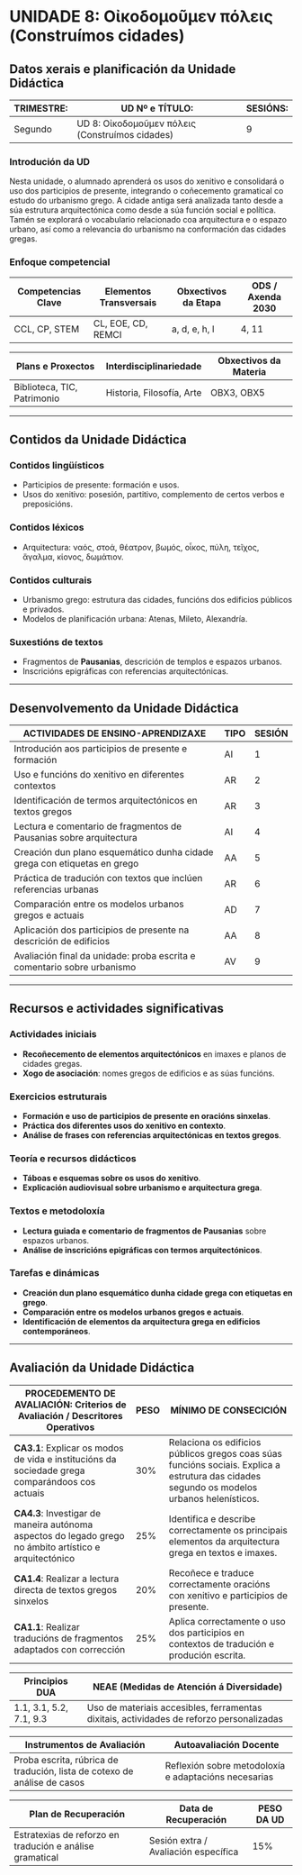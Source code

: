 # UNIDADE 8: Οἰκοδομοῦμεν πόλεις (Construímos cidades)

## Datos xerais e planificación da Unidade Didáctica  

| **TRIMESTRE:** | **UD Nº e TÍTULO:** | **SESIÓNS:** |
|---------------|---------------------|-------------|
| Segundo | UD 8: Οἰκοδομοῦμεν πόλεις (Construímos cidades) | 9 |

### Introdución da UD  
Nesta unidade, o alumnado aprenderá os usos do xenitivo e consolidará o uso dos participios de presente, integrando o coñecemento gramatical co estudo do urbanismo grego. A cidade antiga será analizada tanto desde a súa estrutura arquitectónica como desde a súa función social e política. Tamén se explorará o vocabulario relacionado coa arquitectura e o espazo urbano, así como a relevancia do urbanismo na conformación das cidades gregas.

### Enfoque competencial  

| **Competencias Clave** | **Elementos Transversais** | **Obxectivos da Etapa** | **ODS / Axenda 2030** |
|------------------------|---------------------------|-------------------------|----------------------|
| CCL, CP, STEM | CL, EOE, CD, REMCI | a, d, e, h, l | 4, 11 |

| **Plans e Proxectos** | **Interdisciplinariedade** | **Obxectivos da Materia** |
|----------------------|-------------------------|------------------------|
| Biblioteca, TIC, Patrimonio | Historia, Filosofía, Arte | OBX3, OBX5 |

---

## Contidos da Unidade Didáctica  

### Contidos lingüísticos  
- Participios de presente: formación e usos.  
- Usos do xenitivo: posesión, partitivo, complemento de certos verbos e preposicións.  

### Contidos léxicos  
- Arquitectura: ναός, στοά, θέατρον, βωμός, οἶκος, πύλη, τεῖχος, ἄγαλμα, κίονος, δωμάτιον.  

### Contidos culturais  
- Urbanismo grego: estrutura das cidades, funcións dos edificios públicos e privados.  
- Modelos de planificación urbana: Atenas, Mileto, Alexandría.  

### Suxestións de textos  
- Fragmentos de **Pausanias**, descrición de templos e espazos urbanos.  
- Inscricións epigráficas con referencias arquitectónicas.  

---

## Desenvolvemento da Unidade Didáctica  

| **ACTIVIDADES DE ENSINO-APRENDIZAXE** | **TIPO** | **SESIÓN** |
|--------------------------------------|--------|---------|
| Introdución aos participios de presente e formación | AI | 1 |
| Uso e funcións do xenitivo en diferentes contextos | AR | 2 |
| Identificación de termos arquitectónicos en textos gregos | AR | 3 |
| Lectura e comentario de fragmentos de Pausanias sobre arquitectura | AI | 4 |
| Creación dun plano esquemático dunha cidade grega con etiquetas en grego | AA | 5 |
| Práctica de tradución con textos que inclúen referencias urbanas | AR | 6 |
| Comparación entre os modelos urbanos gregos e actuais | AD | 7 |
| Aplicación dos participios de presente na descrición de edificios | AA | 8 |
| Avaliación final da unidade: proba escrita e comentario sobre urbanismo | AV | 9 |

---

## Recursos e actividades significativas  

### Actividades iniciais  
- **Recoñecemento de elementos arquitectónicos** en imaxes e planos de cidades gregas.  
- **Xogo de asociación**: nomes gregos de edificios e as súas funcións.  

### Exercicios estruturais  
- **Formación e uso de participios de presente en oracións sinxelas**.  
- **Práctica dos diferentes usos do xenitivo en contexto**.  
- **Análise de frases con referencias arquitectónicas en textos gregos**.  

### Teoría e recursos didácticos  
- **Táboas e esquemas sobre os usos do xenitivo**.  
- **Explicación audiovisual sobre urbanismo e arquitectura grega**.  

### Textos e metodoloxía  
- **Lectura guiada e comentario de fragmentos de Pausanias** sobre espazos urbanos.  
- **Análise de inscricións epigráficas con termos arquitectónicos**.  

### Tarefas e dinámicas  
- **Creación dun plano esquemático dunha cidade grega con etiquetas en grego**.  
- **Comparación entre os modelos urbanos gregos e actuais**.  
- **Identificación de elementos da arquitectura grega en edificios contemporáneos**.  

---

## Avaliación da Unidade Didáctica  

| **PROCEDEMENTO DE AVALIACIÓN: Criterios de Avaliación / Descritores Operativos** | **PESO** | **MÍNIMO DE CONSECICIÓN** |
|--------------------------------------------------------|------|----------------------|
| **CA3.1**: Explicar os modos de vida e institucións da sociedade grega comparándoos cos actuais | 30% | Relaciona os edificios públicos gregos coas súas funcións sociais. Explica a estrutura das cidades segundo os modelos urbanos helenísticos. |
| **CA4.3**: Investigar de maneira autónoma aspectos do legado grego no ámbito artístico e arquitectónico | 25% | Identifica e describe correctamente os principais elementos da arquitectura grega en textos e imaxes. |
| **CA1.4**: Realizar a lectura directa de textos gregos sinxelos | 20% | Recoñece e traduce correctamente oracións con xenitivo e participios de presente. |
| **CA1.1**: Realizar traducións de fragmentos adaptados con corrección | 25% | Aplica correctamente o uso dos participios en contextos de tradución e produción escrita. |

| **Principios DUA** | **NEAE (Medidas de Atención á Diversidade)** |
|-------------------|---------------------------------|
| 1.1, 3.1, 5.2, 7.1, 9.3 | Uso de materiais accesibles, ferramentas dixitais, actividades de reforzo personalizadas |

| **Instrumentos de Avaliación** | **Autoavaliación Docente** |
|---------------------------------|---------------------------|
| Proba escrita, rúbrica de tradución, lista de cotexo de análise de casos | Reflexión sobre metodoloxía e adaptacións necesarias |

| **Plan de Recuperación** | **Data de Recuperación** | **PESO DA UD** |
|--------------------------|----------------------|---------------|
| Estratexias de reforzo en tradución e análise gramatical | Sesión extra / Avaliación específica | 15% |
